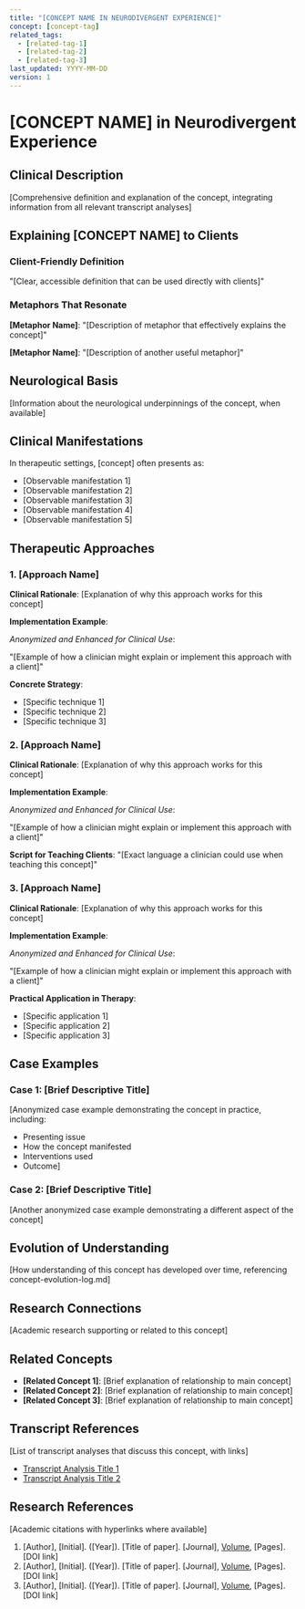 ```yaml
---
title: "[CONCEPT NAME IN NEURODIVERGENT EXPERIENCE]"
concept: [concept-tag]
related_tags:
  - [related-tag-1]
  - [related-tag-2]
  - [related-tag-3]
last_updated: YYYY-MM-DD
version: 1
---
```


# [CONCEPT NAME] in Neurodivergent Experience

## Clinical Description

[Comprehensive definition and explanation of the concept, integrating information from all relevant transcript analyses]

## Explaining [CONCEPT NAME] to Clients

### Client-Friendly Definition

"[Clear, accessible definition that can be used directly with clients]"

### Metaphors That Resonate

**[Metaphor Name]**: "[Description of metaphor that effectively explains the concept]"

**[Metaphor Name]**: "[Description of another useful metaphor]"

## Neurological Basis

[Information about the neurological underpinnings of the concept, when available]

## Clinical Manifestations

In therapeutic settings, [concept] often presents as:

- [Observable manifestation 1]
- [Observable manifestation 2]
- [Observable manifestation 3]
- [Observable manifestation 4]
- [Observable manifestation 5]

## Therapeutic Approaches

### 1. [Approach Name]

**Clinical Rationale**: [Explanation of why this approach works for this concept]

**Implementation Example**:

*Anonymized and Enhanced for Clinical Use*:

"[Example of how a clinician might explain or implement this approach with a client]"

**Concrete Strategy**:
- [Specific technique 1]
- [Specific technique 2]
- [Specific technique 3]

### 2. [Approach Name]

**Clinical Rationale**: [Explanation of why this approach works for this concept]

**Implementation Example**:

*Anonymized and Enhanced for Clinical Use*:

"[Example of how a clinician might explain or implement this approach with a client]"

**Script for Teaching Clients**:
"[Exact language a clinician could use when teaching this concept]"

### 3. [Approach Name]

**Clinical Rationale**: [Explanation of why this approach works for this concept]

**Implementation Example**:

*Anonymized and Enhanced for Clinical Use*:

"[Example of how a clinician might explain or implement this approach with a client]"

**Practical Application in Therapy**:
- [Specific application 1]
- [Specific application 2]
- [Specific application 3]

## Case Examples

### Case 1: [Brief Descriptive Title]

[Anonymized case example demonstrating the concept in practice, including:
- Presenting issue
- How the concept manifested
- Interventions used
- Outcome]

### Case 2: [Brief Descriptive Title]

[Another anonymized case example demonstrating a different aspect of the concept]

## Evolution of Understanding

[How understanding of this concept has developed over time, referencing concept-evolution-log.md]

## Research Connections

[Academic research supporting or related to this concept]

## Related Concepts

- **[Related Concept 1]**: [Brief explanation of relationship to main concept]
- **[Related Concept 2]**: [Brief explanation of relationship to main concept]
- **[Related Concept 3]**: [Brief explanation of relationship to main concept]

## Transcript References

[List of transcript analyses that discuss this concept, with links]

- [Transcript Analysis Title 1](../transcript-analyses/YYYY-MM-DD_transcript-analysis-filename.md)
- [Transcript Analysis Title 2](../transcript-analyses/YYYY-MM-DD_transcript-analysis-filename.md)

## Research References

[Academic citations with hyperlinks where available]

1. [Author], [Initial]. ([Year]). [Title of paper]. [Journal], [Volume]([Issue]), [Pages]. [DOI link]
2. [Author], [Initial]. ([Year]). [Title of paper]. [Journal], [Volume]([Issue]), [Pages]. [DOI link]
3. [Author], [Initial]. ([Year]). [Title of paper]. [Journal], [Volume]([Issue]), [Pages]. [DOI link]